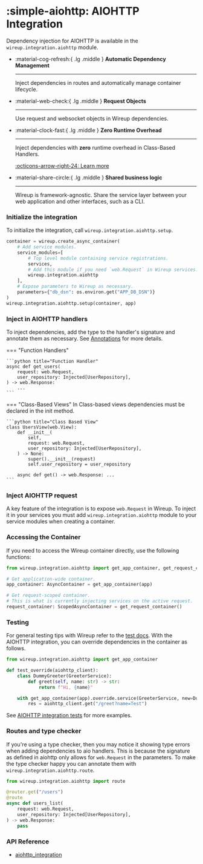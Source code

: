 # :simple-aiohttp: AIOHTTP Integration

Dependency injection for AIOHTTP is available in the `wireup.integration.aiohttp` module.

<div class="grid cards annotate" markdown>

-   :material-cog-refresh:{ .lg .middle } __Automatic Dependency Management__

    ---

    Inject dependencies in routes and automatically manage container lifecycle.


-   :material-web-check:{ .lg .middle } __Request Objects__

    ---

    Use request and websocket objects in Wireup dependencies.


-   :material-clock-fast:{ .lg .middle } __Zero Runtime Overhead__

    ---

    Inject dependencies with __zero__ runtime overhead in Class-Based Handlers.

    [:octicons-arrow-right-24: Learn more](class_based_handlers.md)


-   :material-share-circle:{ .lg .middle } __Shared business logic__

    ---

    Wireup is framework-agnostic. Share the service layer between your web application and other interfaces, such as a CLI.
</div>


### Initialize the integration

To initialize the integration, call `wireup.integration.aiohttp.setup`.

```python
container = wireup.create_async_container(
    # Add service modules.
    service_modules=[
        # Top level module containing service registrations.
        services,
        # Add this module if you need `web.Request` in Wireup services.
        wireup.integration.aiohttp
    ],
    # Expose parameters to Wireup as necessary. 
    parameters={"db_dsn": os.environ.get("APP_DB_DSN")}
)
wireup.integration.aiohttp.setup(container, app)
```

### Inject in AIOHTTP handlers

To inject dependencies, add the type to the handler's signature and annotate them as necessary.
See [Annotations](../../annotations.md) for more details.

=== "Function Handlers"

    ```python title="Function Handler"
    async def get_users(
        request: web.Request,
        user_repository: Injected[UserRepository],
    ) -> web.Response:
        ...
    ```

=== "Class-Based Views"
    In Class-based views dependencies must be declared in the init method. 

    ```python title="Class Based View"
    class UsersView(web.View):
        def __init__(
            self, 
            request: web.Request, 
            user_repository: Injected[UserRepository],
        ) -> None:
            super().__init__(request)
            self.user_repository = user_repository

        async def get() -> web.Response: ...
    ```


### Inject AIOHTTP request

A key feature of the integration is to expose `web.Request` in Wireup.
To inject it in your services you must add `wireup.integration.aiohttp` module to your service modules
when creating a container.

### Accessing the Container

If you need to access the Wireup container directly, use the following functions:

```python
from wireup.integration.aiohttp import get_app_container, get_request_container

# Get application-wide container.
app_container: AsyncContainer = get_app_container(app)

# Get request-scoped container.
# This is what is currently injecting services on the active request.
request_container: ScopedAsyncContainer = get_request_container()
```

### Testing

For general testing tips with Wireup refer to the [test docs](../../testing.md). 
With the AIOHTTP integration, you can override dependencies in the container as follows.

```python title="test_thing.py"
from wireup.integration.aiohttp import get_app_container

def test_override(aiohttp_client):
    class DummyGreeter(GreeterService):
        def greet(self, name: str) -> str:
            return f"Hi, {name}"

    with get_app_container(app).override.service(GreeterService, new=DummyGreeter()):
        res = aiohttp_client.get("/greet?name=Test")
```

See [AIOHTTP integration tests](https://github.com/maldoinc/wireup/blob/master/test/integration/test_aiohttp_integration.py)
for more examples.


### Routes and type checker

If you're using a type checker, then you may notice it showing type errors when adding
dependencies to aio handlers. This is because the signature as defined in aiohttp only allows for `web.Request` in the parameters. To make the type checker happy you can annotate them with `wireup.integration.aiohttp.route`.

```python hl_lines="4"
from wireup.integration.aiohttp import route

@router.get("/users")
@route
async def users_list(
    request: web.Request, 
    user_repository: Injected[UserRepository],
) -> web.Response:
    pass
```

### API Reference

* [aiohttp_integration](../../class/aiohttp_integration.md)
